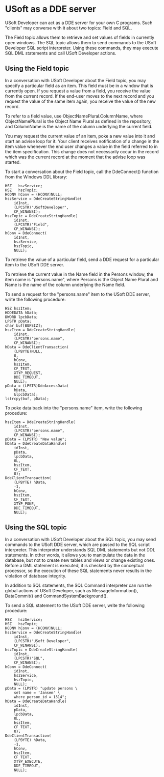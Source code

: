 # USoft as a DDE server

USoft Developer can act as a DDE server for your own C programs. Such "clients" may converse with it about two topics: Field and SQL.

The Field topic allows them to retrieve and set values of fields in currently open windows. The SQL topic allows them to send commands to the USoft Developer SQL script interpreter. Using these commands, they may execute SQL DML statements and call USoft Developer actions.

## Using the Field topic

In a conversation with USoft Developer about the Field topic, you may specify a particular field as an item. This field must be in a window that is currently open. If you request a value from a field, you receive the value from the current record. If the end-user moves to the next record and you request the value of the same item again, you receive the value of the new record.

To refer to a field value, use ObjectNamePlural.ColumnName, where ObjectNamePlural is the Object Name Plural as defined in the repository, and ColumnName is the name of the column underlying the current field.

You may request the current value of an item, poke a new value into it and start an advise loop for it. Your client receives notification of a change in the item value whenever the end user changes a value in the field referred to in the item specification. This change does not necessarily occur in the record which was the current record at the moment that the advise loop was started.

To start a conversation about the Field topic, call the DdeConnect() function from the Windows DDL library:

```
HSZ   hszService;
HSZ   hszTopic;
HCONV hConv = (HCONV)NULL;
hszService = DdeCreateStringHandle(
    idInst,
    (LPCSTR)"USoftDeveloper",
    CP_WINANSI);
hszTopic = DdeCreateStringHandle(
    idInst,
    (LPCSTR)"Field",
    CP_WINANSI);
hConv = DdeConnect(
    idInst,
    hszService,
    hszTopic,
    NULL);

```

To retrieve the value of a particular field, send a DDE request for a particular item to the USoft DDE server.

To retrieve the current value in the Name field in the Persons window, the item name is "persons.name", where Persons is the Object Name Plural and Name is the name of the column underlying the Name field.

To send a request for the "persons.name" item to the USoft DDE server, write the following procedure:

```
HSZ hszItem;
HDDEDATA hData;
DWORD lpcbData;
LPSTR pData;
char buf[BUFSIZ];
hszItem = DdeCreateStringHandle(
    idInst,
    (LPCSTR)"persons.name",
    CP_WINANSI);
hData = DdeClientTransaction(
    (LPBYTE)NULL,
    0,
    hConv,
    hszItem,
    CF_TEXT,
    XTYP_REQUEST,
    DDE_TIMEOUT,
    NULL);
pData = (LPSTR)DdeAccessData(
    hData,
    &lpcbData);
lstrcpy(buf, pData);

```

To poke data back into the "persons.name" item, write the following procedure:

```
hszItem = DdeCreateStringHandle(
    idInst,
    (LPCSTR)"persons.name",
    CP_WINANSI);
pData = (LPSTR) "New value";
hData = DdeCreateDataHandle(
    idInst,
    pData,
    lpcbData,
    0L,
    hszItem,
    CF_TEXT,
    0);
DdeClientTransaction(
    (LPBYTE) hData,
    -1,
    hConv,
    hszItem,
    CF_TEXT,
    XTYP_POKE,
    DDE_TIMEOUT,
    NULL);

```

## Using the SQL topic

In a conversation with USoft Developer about the SQL topic, you may send commands to the USoft DDE server, which are passed to the SQL script interpreter. This interpreter understands SQL DML statements but not DDL statements. In other words, it allows you to manipulate the data in the database, but not to create new tables and views or change existing ones. Before a DML statement is executed, it is checked by the conceptual processor, so the execution of these SQL statements never results in the violation of database integrity.

In addition to SQL statements, the SQL Command interpreter can run the global actions of USoft Developer, such as MessageInformation(), DataCommit() and CommandSystemBackground().

To send a SQL statement to the USoft DDE server, write the following procedure:

```
HSZ   hszService;
HSZ   hszTopic;
HCONV hConv = (HCONV)NULL;
hszService = DdeCreateStringHandle(
    idInst,
    (LPCSTR)"USoft Developer",
    CP_WINANSI);
hszTopic = DdeCreateStringHandle(
    idInst,
    (LPCSTR)"SQL",
    CP_WINANSI);
hConv = DdeConnect(
    idInst,
    hszService,
    hszTopic,
    NULL);
pData = (LPSTR) "update persons \
    set name = 'Jansen' \
    where person_id = 1514";
hData = DdeCreateDataHandle(
    idInst,
    pData,
    lpcbData,
    0L,
    hszItem,
    CF_TEXT,
    0);
DdeClientTransaction(
    (LPBYTE) hData,
    -1,
    hConv,
    hszItem,
    CF_TEXT,
    XTYP_EXECUTE,
    DDE_TIMEOUT,
    NULL);

```